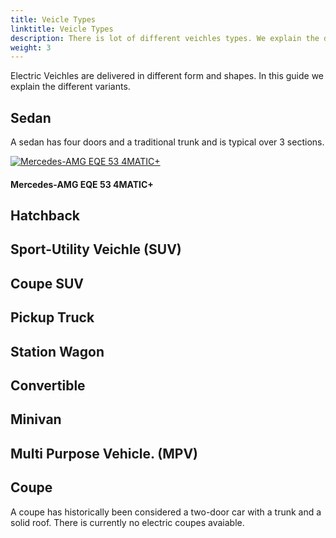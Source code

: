 ```yaml
---
title: Veicle Types
linktitle: Veicle Types
description: There is lot of different veichles types. We explain the difference.
weight: 3
---
```

<!-- markdownlint-disable MD033 -->

Electric Veichles are delivered in different form and shapes. In this guide we explain the different variants. 

## Sedan

A sedan has four doors and a traditional trunk and is typical over 3 sections.

<figur>
    <a href="https://media.evkx.net/multimedia/models/mercedes/eqe/eqe_53_4maticplus/main_1.jpg">
    <img src="https://media.evkx.net/multimedia/models/mercedes/eqe/eqe_53_4maticplus/main_1_st.jpg" alt="Mercedes-AMG EQE 53 4MATIC+" title="Mercedes-AMG EQE 53 4MATIC+"></a>
    <figcaption><h4>Mercedes-AMG EQE 53 4MATIC+</h4></figcaption>
</figur>

## Hatchback



## Sport-Utility Veichle (SUV)




## Coupe SUV




## Pickup Truck


## Station Wagon


## Convertible

## Minivan

## Multi Purpose Vehicle. (MPV)

## Coupe 

A coupe has historically been considered a two-door car with a trunk and a solid roof. There is currently no electric coupes avaiable. 
